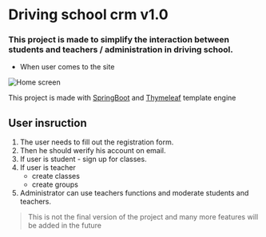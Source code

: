 # Driving school crm v1.0
### This project is made to simplify the interaction between students and teachers / administration in driving school.

- When user comes to the site

![Home screen](https://user-images.githubusercontent.com/50050960/127661417-7631beca-ff97-4701-b13d-6f8c5a7dacd4.png)

This project is made with [SpringBoot](https://spring.io/projects/spring-boot) and [Thymeleaf](https://www.thymeleaf.org/) template engine

## User insruction

1. The user needs to fill out the registration form.
2. Then he should werify his account on email.
3. If user is student - sign up for classes.
4. If user is teacher
    - create classes
    - create groups
5. Administrator can use teachers functions and moderate students and teachers.

>This is not the final version of the project and many more features will be added in the future
